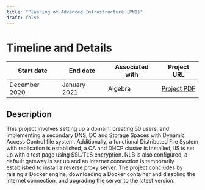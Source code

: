 ```yaml
---
title: "Planning of Advanced Infrastructure (PNI)"
draft: false
---
```


# Timeline and Details

| Start date    | End date      | Associated with | Project URL                                                                        |
| ------------- | ------------- | --------------- | ---------------------------------------------------------------------------------- |
| December 2020 | January 2021 | Algebra           | [Project PDF](/projects/antonio_janach_-_projektni_zadatak_PNI.pdf) |

## Description
This project involves setting up a domain, creating 50 users, and implementing a secondary DNS, DC and Storage Spaces with Dynamic Access Control file system. Additionally, a functional Distributed File System with replication is established, a CA and DHCP cluster is installed, IIS is set up with a test page using SSL/TLS encryption. NLB is also configured, a default gateway is set up and an internet connection is temporarily established to install a reverse proxy server. The project concludes by raising a Docker engine, downloading a Docker container and disabling the internet connection, and upgrading the server to the latest version.